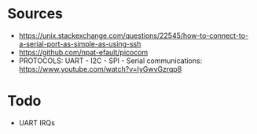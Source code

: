 # Sources
- https://unix.stackexchange.com/questions/22545/how-to-connect-to-a-serial-port-as-simple-as-using-ssh
- https://github.com/npat-efault/picocom
- PROTOCOLS: UART - I2C - SPI - Serial communications: https://www.youtube.com/watch?v=IyGwvGzrqp8

# Todo
- UART IRQs
